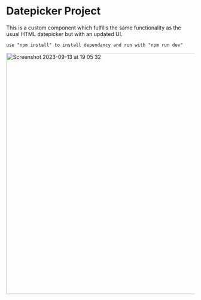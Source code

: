 # Datepicker Project

This is a custom component which fulfills the same functionality as the usual HTML datepicker but with an updated UI.

```
use "npm install" to install dependancy and run with "npm run dev"
```

<img width="643" alt="Screenshot 2023-09-13 at 19 05 32" src="https://github.com/afnandraws/calendar/assets/40701226/7b12f608-a642-4267-adc3-589a51f47d7e">
